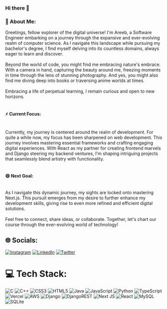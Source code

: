 ### Hi there 👋

### 💫 About Me:
Greetings, fellow explorer of the digital universe! I'm Areeb, a Software Engineer embarking on a journey through the expansive and ever-evolving realm of computer science. As I navigate this landscape while pursuing my bachelor's degree, I find myself delving into its countless domains, always eager to learn and discover.<br><br>Beyond the world of code, you might find me embracing nature's embrace. With a camera in hand,  capturing the beauty around me, freezing moments in time through the lens of stunning photography. And yes, you might also find me diving deep into books or traversing anime worlds at times.<br><br>Embracing a life of perpetual learning, I remain curious and open to new horizons.
<br><br>

#### ⚡ Current Focus:
<br>Currently, my journey is centered around the realm of development. For quite a while now, my focus has been sharpened on web development. This journey involves mastering essential frameworks and crafting engaging digital experiences. With React as my partner for creating frontend marvels and Django steering my backend ventures, I'm shaping intriguing projects that seamlessly blend artistry with functionality.
<br><br>

#### 😄 Next Goal:
<br>As I navigate this dynamic journey, my sights are locked onto mastering Next.js. This pursuit emerges from my desire to further enhance my development skills, giving rise to even more refined and efficient digital solutions.<br><br>Feel free to connect, share ideas, or collaborate. Together, let's chart our course through the ever-evolving world of technology!


## 🌐 Socials:
[![Instagram](https://img.shields.io/badge/Instagram-%23E4405F.svg?logo=Instagram&logoColor=white)](https://instagram.com/areebtraiq23) [![LinkedIn](https://img.shields.io/badge/LinkedIn-%230077B5.svg?logo=linkedin&logoColor=white)](https://linkedin.com/in/areebahmedtariq) [![Twitter](https://img.shields.io/badge/Twitter-%231DA1F2.svg?logo=Twitter&logoColor=white)](https://twitter.com/areebtariq9) 

# 💻 Tech Stack:
![C](https://img.shields.io/badge/c-%2300599C.svg?style=for-the-badge&logo=c&logoColor=white) ![C++](https://img.shields.io/badge/c++-%2300599C.svg?style=for-the-badge&logo=c%2B%2B&logoColor=white) ![CSS3](https://img.shields.io/badge/css3-%231572B6.svg?style=for-the-badge&logo=css3&logoColor=white) ![HTML5](https://img.shields.io/badge/html5-%23E34F26.svg?style=for-the-badge&logo=html5&logoColor=white) ![Java](https://img.shields.io/badge/java-%23ED8B00.svg?style=for-the-badge&logo=java&logoColor=white) ![JavaScript](https://img.shields.io/badge/javascript-%23323330.svg?style=for-the-badge&logo=javascript&logoColor=%23F7DF1E) ![Python](https://img.shields.io/badge/python-3670A0?style=for-the-badge&logo=python&logoColor=ffdd54) ![TypeScript](https://img.shields.io/badge/typescript-%23007ACC.svg?style=for-the-badge&logo=typescript&logoColor=white) ![Vercel](https://img.shields.io/badge/vercel-%23000000.svg?style=for-the-badge&logo=vercel&logoColor=white) ![AWS](https://img.shields.io/badge/AWS-%23FF9900.svg?style=for-the-badge&logo=amazon-aws&logoColor=white) ![Django](https://img.shields.io/badge/django-%23092E20.svg?style=for-the-badge&logo=django&logoColor=white) ![DjangoREST](https://img.shields.io/badge/DJANGO-REST-ff1709?style=for-the-badge&logo=django&logoColor=white&color=ff1709&labelColor=gray) ![Next JS](https://img.shields.io/badge/Next-black?style=for-the-badge&logo=next.js&logoColor=white) ![React](https://img.shields.io/badge/react-%2320232a.svg?style=for-the-badge&logo=react&logoColor=%2361DAFB) ![MySQL](https://img.shields.io/badge/mysql-%2300f.svg?style=for-the-badge&logo=mysql&logoColor=white) ![SQLite](https://img.shields.io/badge/sqlite-%2307405e.svg?style=for-the-badge&logo=sqlite&logoColor=white)

<!-- Proudly created with GPRM ( https://gprm.itsvg.in ) -->
